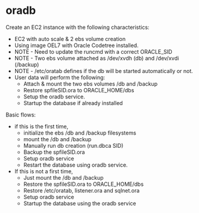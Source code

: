 #  oradb
Create an EC2 instance with the following characteristics:  
  - EC2 with auto scale & 2 ebs volume creation  
  - Using image OEL7 with Oracle Codetree installed.  
  - NOTE - Need to update the runcmd with a correct ORACLE_SID   
  - NOTE - Two ebs volume attached as /dev/xvdh (db) and /dev/xvdi (/backup)   
  - NOTE - /etc/oratab defines if the db will be started automatically or not.  
  - User data will perform the following:  
    - Attach & mount the two ebs volumes /db and /backup  
    - Restore spfileSID.ora to ORACLE_HOME/dbs  
    - Setup the oradb service.  
    - Startup the database if already installed  

Basic flows:  
  - if this is the first time,   
    - initialize the ebs /db and /backup filesystems  
    - mount the /db and /backup   
    - Manually run db creation (run.dbca SID)  
    - Backup the spfileSID.ora  
    - Setup oradb service  
    - Restart the database using oradb service.  
  - If this is not a first time,   
    - Just mount the /db and /backup  
    - Restore the spfileSID.ora to ORACLE_HOME/dbs  
    - Restore /etc/oratab, listener.ora and sqlnet.ora  
    - Setup oradb service  
    - Startup the database using the oradb service  

